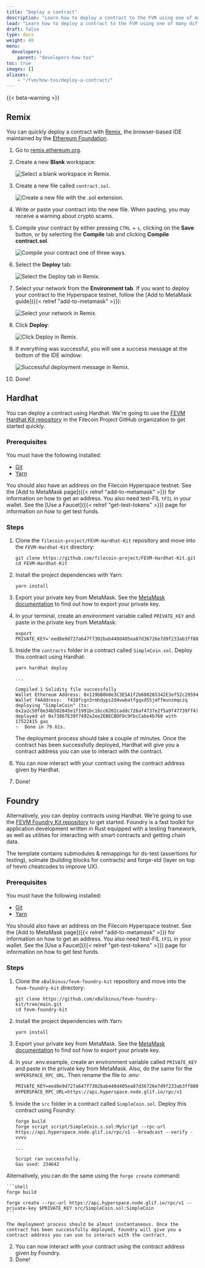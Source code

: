 ```yaml
---
title: "Deploy a contract"
description: "Learn how to deploy a contract to the FVM using one of many different tools and workflows."
lead: "Learn how to deploy a contract to the FVM using one of many different tools and workflows."
draft: false
type: docs
weight: 40
menu:
  developers:
    parent: "developers-how-tos"
toc: true
images: []
aliases:
    - "/fvm/how-tos/deploy-a-contract/"
---
```


{{< beta-warning >}}

## Remix

You can quickly deploy a contract with [Remix](https://remix.ethereum.org/), the browser-based IDE maintained by the [Ethereum Foundation](https://ethereum.org/en/foundation/).

1. Go to [remix.ethereum.org](https://remix.ethereum.org/).
1. Create a new **Blank** workspace:

    ![Select a blank workspace in Remix.](remix-select-blank-workspace.png)

1. Create a new file called `contract.sol`.

    ![Create a new file with the .sol extension.](remix-create-new-file.png)

1. Write or paste your contract into the new file. When pasting, you may receive a warning about crypto scams.
1. Compile your contract by either pressing `CTRL` + `s`, clicking on the **Save** button, or by selecting the **Compile** tab and clicking **Compile contract.sol**.

    ![Compile your contract one of three ways.](remix-compile-your-contract.png)

1. Select the **Deploy** tab:

    ![Select the Deploy tab in Remix.](remix-select-deploy-tab.png)

1. Select your network from the **Environment tab**. If you want to deploy your contract to the Hyperspace testnet, follow the [Add to MetaMask guide]({{< relref "add-to-metamask" >}}):

    ![Select your network in Remix.](remix-pick-network.png)

1. Click **Deploy**:

    ![Click Deploy in Remix.](remix-click-deploy.png)

1. If everything was successful, you will see a success message at the bottom of the IDE window:

    ![Successful deployment message in Remix.](remix-verify-deployment.png)

1. Done!

## Hardhat

You can deploy a contract using Hardhat. We're going to use the [FEVM Hardhat Kit repository](https://github.com/filecoin-project/FEVM-Hardhat-Kit) in the Filecoin Project GitHub organization to get started quickly.

### Prerequisites

You must have the following installed:

- [Git](https://git-scm.com/)
- [Yarn](https://yarnpkg.com/)

You should also have an address on the Filecoin Hyperspace testnet. See the [Add to MetaMask page]({{< relref "add-to-metamask" >}}) for information on how to get an address. You also need test-FIL `tFIL` in your wallet. See the [Use a Faucet]({{< relref "get-test-tokens" >}}) page for information on how to get test funds.

### Steps

1. Clone the `filecoin-project/FEVM-Hardhat-Kit` repository and move into the `FEVM-Hardhat-Kit` directory:

    ```shell
    git clone https://github.com/filecoin-project/FEVM-Hardhat-Kit.git
    cd FEVM-Hardhat-Kit
    ```

1. Install the project dependencies with Yarn:

    ```shell
    yarn install
    ```

1. Export your private key from MetaMask. See the [MetaMask documentation](https://metamask.zendesk.com/hc/en-us/articles/360015289632-How-to-export-an-account-s-private-key) to find out how to export your private key.
1. In your terminal, create an environment variable called `PRIVATE_KEY` and paste in the private key from MetaMask:

    ```shell
    export PRIVATE_KEY='eed8e9d727a647f7302bab440d405ea87d36726e7d9f233ab3ff88036cfbce9c'
    ```

1. Inside the `contracts` folder in a contract called `SimpleCoin.sol`. Deploy this contract using Hardhat:

    ```shell
    yarn hardhat deploy
    ```

    ```plaintext
    ...

    Compiled 1 Solidity file successfully
    Wallet Ethereum Address: 0x119bB8b0e3C3E5A1f2b608265342E3ef52c29594
    Wallet f4Address:  f410fcgn3rmhdyps2d4vwbatfgqxd55jmffmunzmqczq
    deploying "SimpleCoin" (tx: 0x2a2c50f8e34b582845e1f1991bc16cc6202caddc726af4737e2f5a9f47739ff4)...: deployed at 0x73867E39f7492a2ee2EBECBDF9c9FbcCabe4b760 with 17522415 gas
    ✨  Done in 79.61s. 
    ```

    The deployment process should take a couple of minutes. Once the contract has been successfully deployed, Hardhat will give you a contract address you can use to interact with the contract.

1. You can now interact with your contract using the contract address given by Hardhat.
1. Done!


## Foundry

Alternatively, you can deploy contracts using Hardhat. We're going to use the [FEVM Foundry Kit repository](https://github.com/xBalbinus/fevm-foundry-kit) to get started. Foundry is a fast toolkit for application development written in Rust equipped with a testing framework, as well as utilities for interacting with smart contracts and getting chain data.

The template contains submodules & remappings for ds-test (assertions for testing), solmate (building blocks for contracts) and forge-std (layer on top of hevm cheatcodes to improve UX).

### Prerequisites

You must have the following installed:

- [Git](https://git-scm.com/)
- [Yarn](https://yarnpkg.com/)

You should also have an address on the Filecoin Hyperspace testnet. See the [Add to MetaMask page]({{< relref "add-to-metamask" >}}) for information on how to get an address. You also need test-FIL `tFIL` in your wallet. See the [Use a Faucet]({{< relref "get-test-tokens" >}}) page for information on how to get test funds.

### Steps

1. Clone the `xBalbinus/fevm-foundry-kit` repository and move into the `fevm-foundry-kit` directory:

    ```shell
    git clone https://github.com/xBalbinus/fevm-foundry-kit/tree/main.git
    cd fevm-foundry-kit
    ```

1. Install the project dependencies with Yarn:

    ```shell
    yarn install
    ```

1. Export your private key from MetaMask. See the [MetaMask documentation](https://metamask.zendesk.com/hc/en-us/articles/360015289632-How-to-export-an-account-s-private-key) to find out how to export your private key.
1. In your .env.example, create an environment variable called `PRIVATE_KEY` and paste in the private key from MetaMask. Also, do the same for the `HYPERSPACE_RPC_URL`. Then rename the file to .env:

    ```markdown
    PRIVATE_KEY=eed8e9d727a647f7302bab440d405ea87d36726e7d9f233ab3ff88036cfbce9c
    HYPERSPACE_RPC_URL=https://api.hyperspace.node.glif.io/rpc/v1
    ```

1. Inside the `src` folder in a contract called `SimpleCoin.sol`. Deploy this contract using Foundry:

    ```shell
    forge build
    forge script script/SimpleCoin.s.sol:MyScript --rpc-url https://api.hyperspace.node.glif.io/rpc/v1 --broadcast --verify -vvvv
    ```

    ```plaintext
    ...

    Script ran successfully.
    Gas used: 234642
    ```

Alternatively, you can do the same using the `forge create` command:

    ```shell
    forge build

    forge create --rpc-url https://api.hyperspace.node.glif.io/rpc/v1 --private-key $PRIVATE_KEY src/SimpleCoin.sol:SimpleCoin
    ```

    The deployment process should be almost instantaneous. Once the contract has been successfully deployed, Foundry will give you a contract address you can use to interact with the contract.

2. You can now interact with your contract using the contract address given by Foundry.
3. Done!
